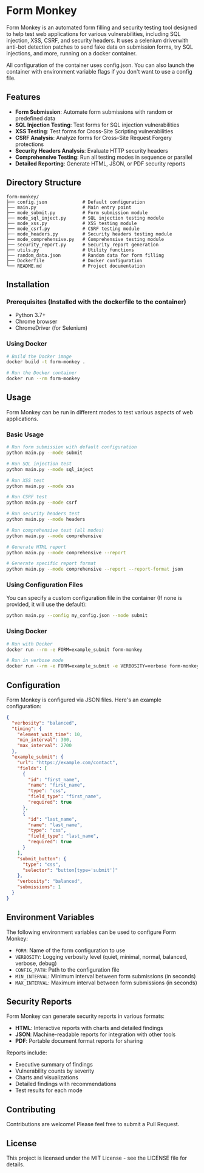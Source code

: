 # Form Monkey

Form Monkey is an automated form filling and security testing tool designed to help test web applications for various vulnerabilities, including SQL injection, XSS, CSRF, and security headers. It uses a selenium driverwith anti-bot detection patches to send fake data on submission forms, try SQL injections, and more, running on a docker container.

All configuration of the container uses config.json. You can also launch the container with environment variable flags if you don't want to use a config file.

## Features

- **Form Submission**: Automate form submissions with random or predefined data
- **SQL Injection Testing**: Test forms for SQL injection vulnerabilities
- **XSS Testing**: Test forms for Cross-Site Scripting vulnerabilities
- **CSRF Analysis**: Analyze forms for Cross-Site Request Forgery protections
- **Security Headers Analysis**: Evaluate HTTP security headers
- **Comprehensive Testing**: Run all testing modes in sequence or parallel
- **Detailed Reporting**: Generate HTML, JSON, or PDF security reports

## Directory Structure

```
form-monkey/
├── config.json             # Default configuration
├── main.py                 # Main entry point
├── mode_submit.py          # Form submission module
├── mode_sql_inject.py      # SQL injection testing module
├── mode_xss.py             # XSS testing module
├── mode_csrf.py            # CSRF testing module
├── mode_headers.py         # Security headers testing module
├── mode_comprehensive.py   # Comprehensive testing module
├── security_report.py      # Security report generation
├── utils.py                # Utility functions
├── random_data.json        # Random data for form filling
├── Dockerfile              # Docker configuration
└── README.md               # Project documentation
```

## Installation

### Prerequisites (Installed with the dockerfile to the container)

- Python 3.7+
- Chrome browser
- ChromeDriver (for Selenium)

### Using Docker

```bash
# Build the Docker image
docker build -t form-monkey .

# Run the Docker container
docker run --rm form-monkey
```

## Usage

Form Monkey can be run in different modes to test various aspects of web applications.

### Basic Usage

```bash
# Run form submission with default configuration
python main.py --mode submit

# Run SQL injection test
python main.py --mode sql_inject

# Run XSS test
python main.py --mode xss

# Run CSRF test
python main.py --mode csrf

# Run security headers test
python main.py --mode headers

# Run comprehensive test (all modes)
python main.py --mode comprehensive

# Generate HTML report
python main.py --mode comprehensive --report

# Generate specific report format
python main.py --mode comprehensive --report --report-format json
```

### Using Configuration Files

You can specify a custom configuration file in the container (If none is provided, it will use the default):

```bash
python main.py --config my_config.json --mode submit
```

### Using Docker

```bash
# Run with Docker
docker run --rm -e FORM=example_submit form-monkey

# Run in verbose mode
docker run --rm -e FORM=example_submit -e VERBOSITY=verbose form-monkey
```

## Configuration

Form Monkey is configured via JSON files. Here's an example configuration:

```json
{
  "verbosity": "balanced",
  "timing": {
    "element_wait_time": 10,
    "min_interval": 300,
    "max_interval": 2700
  },
  "example_submit": {
    "url": "https://example.com/contact",
    "fields": [
      {
        "id": "first_name",
        "name": "first_name",
        "type": "css",
        "field_type": "first_name",
        "required": true
      },
      {
        "id": "last_name",
        "name": "last_name",
        "type": "css",
        "field_type": "last_name",
        "required": true
      }
    ],
    "submit_button": {
      "type": "css",
      "selector": "button[type='submit']"
    },
    "verbosity": "balanced",
    "submissions": 1
  }
}
```

## Environment Variables

The following environment variables can be used to configure Form Monkey:

- `FORM`: Name of the form configuration to use
- `VERBOSITY`: Logging verbosity level (quiet, minimal, normal, balanced, verbose, debug)
- `CONFIG_PATH`: Path to the configuration file
- `MIN_INTERVAL`: Minimum interval between form submissions (in seconds)
- `MAX_INTERVAL`: Maximum interval between form submissions (in seconds)

## Security Reports

Form Monkey can generate security reports in various formats:

- **HTML**: Interactive reports with charts and detailed findings
- **JSON**: Machine-readable reports for integration with other tools
- **PDF**: Portable document format reports for sharing

Reports include:

- Executive summary of findings
- Vulnerability counts by severity
- Charts and visualizations
- Detailed findings with recommendations
- Test results for each mode

## Contributing

Contributions are welcome! Please feel free to submit a Pull Request.

## License

This project is licensed under the MIT License - see the LICENSE file for details.
